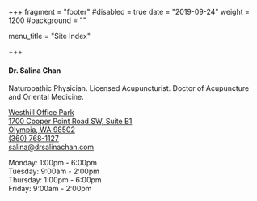 +++
fragment = "footer"
#disabled = true
date = "2019-09-24"
weight = 1200
#background = ""

menu_title = "Site Index"

+++

#### Dr. Salina Chan

Naturopathic Physician. Licensed Acupuncturist. Doctor of Acupuncture and Oriental Medicine.

[Westhill Office Park<br>
1700 Cooper Point Road SW, Suite B1<br>
Olympia, WA 98502](https://www.google.com/maps/place/1700+Cooper+Point+Rd+SW+STE+B1,+Olympia,+WA+98502)<br>
[(360) 768-1127](tel:+13607681127)<br>
[salina@drsalinachan.com](mailto:salina@drsalinachan.com)

Monday: 1:00pm - 6:00pm<br>
Tuesday: 9:00am - 2:00pm<br>
Thursday: 1:00pm - 6:00pm<br>
Friday: 9:00am - 2:00pm
